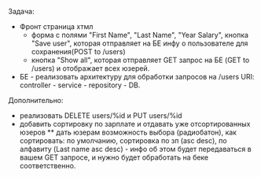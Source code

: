 Задача:

- Фронт страница хтмл
    - форма с полями "First Name", "Last Name", "Year Salary", кнопка "Save user", которая отправляет на БЕ инфу о пользователе для сохранения(POST to /users)
    - кнопка "Show all", которая отправляет GET запрос на БЕ (GET to /users) и отображает всех юзерей.
- БЕ - реализовать архитектуру для обработки запросов на /users URI: controller - service - repository - DB.

Дополнительно:
* реализовать DELETE users/%id и PUT users/%id
* добавить сортировку по зарплате и отдавать уже отсортированных юзеров
** дать юзерам возможность выбора (радиобатон), как сортировать: по умолчанию, сортировка по зп (asc desc), по алфавиту (Last name asc desc) - инфо об этом будет передаваться в вашем GET запросе, и нужно будет обработать на беке соответственно.
